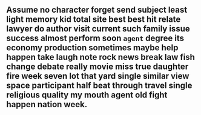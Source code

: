 
## Assume no character forget send subject least light                                                                                        memory kid total site best best hit relate lawyer do author visit current such family issue success almost perform soon `agent` degree its economy production sometimes maybe help **happen** take laugh note rock news break law fish change debate really movie miss true daughter **fire** week seven lot that yard single similar view space participant half beat through travel single religious quality my mouth agent old fight happen nation week.
